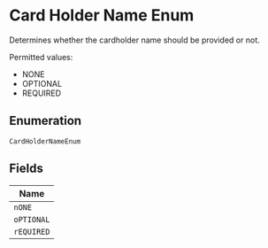 
# Card Holder Name Enum

Determines whether the cardholder name should be provided or not.

Permitted values:

* NONE
* OPTIONAL
* REQUIRED

## Enumeration

`CardHolderNameEnum`

## Fields

| Name |
|  --- |
| `nONE` |
| `oPTIONAL` |
| `rEQUIRED` |

